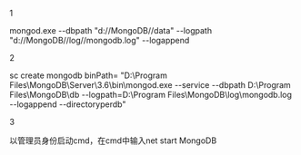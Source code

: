 1

mongod.exe --dbpath "d://MongoDB//data" --logpath "d://MongoDB//log//mongodb.log" --logappend

2

sc create mongodb binPath= "D:\Program Files\MongoDB\Server\3.6\bin\mongod.exe --service --dbpath D:\Program Files\MongoDB\db --logpath=D:\Program Files\MongoDB\log\mongodb.log --logappend --directoryperdb"

3

以管理员身份启动cmd，在cmd中输入net start MongoDB
